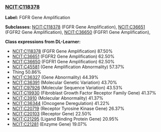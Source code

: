 
### [NCIT:C118378](http://purl.obolibrary.org/obo/NCIT_C118378)
**Label:** FGFR Gene Amplification

**Subclasses:** [NCIT:C118378](http://purl.obolibrary.org/obo/NCIT_C118378) (FGFR Gene Amplification), [NCIT:C36651](http://purl.obolibrary.org/obo/NCIT_C36651) (FGFR2 Gene Amplification), [NCIT:C36650](http://purl.obolibrary.org/obo/NCIT_C36650) (FGFR1 Gene Amplification), 

**Class expressions from DL-Learner:**

- [NCIT:C118378](http://purl.obolibrary.org/obo/NCIT_C118378) (FGFR Gene Amplification) 87.50%
- [NCIT:C36651](http://purl.obolibrary.org/obo/NCIT_C36651) (FGFR2 Gene Amplification) 62.50%
- [NCIT:C36650](http://purl.obolibrary.org/obo/NCIT_C36650) (FGFR1 Gene Amplification) 62.50%
- [NCIT:C45581](http://purl.obolibrary.org/obo/NCIT_C45581) (Gene Amplification Abnormality) 57.37%
- Thing 50.86%
- [NCIT:C36327](http://purl.obolibrary.org/obo/NCIT_C36327) (Gene Abnormality) 44.39%
- [NCIT:C36391](http://purl.obolibrary.org/obo/NCIT_C36391) (Molecular Genetic Variation) 43.70%
- [NCIT:C97926](http://purl.obolibrary.org/obo/NCIT_C97926) (Molecular Sequence Variation) 43.53%
- [NCIT:C19930](http://purl.obolibrary.org/obo/NCIT_C19930) (Fibroblast Growth Factor Receptor Family Gene) 41.37%
- [NCIT:C3910](http://purl.obolibrary.org/obo/NCIT_C3910) (Molecular Abnormality) 41.37%
- [NCIT:C36344](http://purl.obolibrary.org/obo/NCIT_C36344) (Oncogene Deregulation) 41.22%
- [NCIT:C20719](http://purl.obolibrary.org/obo/NCIT_C20719) (Receptor Tyrosine Kinase Gene) 26.37%
- [NCIT:C20103](http://purl.obolibrary.org/obo/NCIT_C20103) (Receptor Gene) 22.50%
- [NCIT:C21295](http://purl.obolibrary.org/obo/NCIT_C21295) (Ligand Binding Protein Gene) 20.95%
- [NCIT:C21281](http://purl.obolibrary.org/obo/NCIT_C21281) (Enzyme Gene) 19.07%


